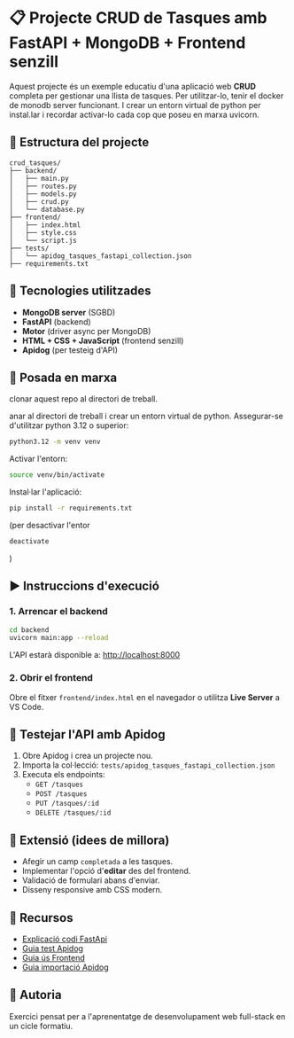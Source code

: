 # 📋 Projecte CRUD de Tasques amb FastAPI + MongoDB + Frontend senzill

Aquest projecte és un exemple educatiu d'una aplicació web **CRUD** completa per gestionar una llista de tasques.
Per utilitzar-lo, tenir el docker de monodb server funcionant.
I crear un entorn virtual de python per instal.lar i recordar activar-lo cada cop que poseu en marxa uvicorn.

## 🧱 Estructura del projecte

```
crud_tasques/
├── backend/
│   ├── main.py
│   ├── routes.py
│   ├── models.py
│   ├── crud.py
│   └── database.py
├── frontend/
│   ├── index.html
│   ├── style.css
│   └── script.js
├── tests/
│   └── apidog_tasques_fastapi_collection.json
├── requirements.txt
```

## 🚀 Tecnologies utilitzades

- **MongoDB server** (SGBD)
- **FastAPI** (backend)
- **Motor** (driver async per MongoDB)
- **HTML + CSS + JavaScript** (frontend senzill)
- **Apidog** (per testeig d'API)

## :wrench: Posada en marxa

clonar aquest repo al directori de treball.

anar al directori de treball i crear un entorn virtual de python.
Assegurar-se d'utilitzar python 3.12 o superior:
```bash
python3.12 -m venv venv
```

Activar l'entorn:
```bash
source venv/bin/activate
```

Instal·lar l'aplicació:
```bash
pip install -r requirements.txt
```

(per desactivar l'entor
```bash
deactivate
```
)
## ▶️ Instruccions d'execució

### 1. Arrencar el backend
```bash
cd backend
uvicorn main:app --reload
```
L'API estarà disponible a: [http://localhost:8000](http://localhost:8000)

### 2. Obrir el frontend
Obre el fitxer `frontend/index.html` en el navegador o utilitza **Live Server** a VS Code.

## 🧪 Testejar l'API amb Apidog

1. Obre Apidog i crea un projecte nou.
2. Importa la col·lecció: `tests/apidog_tasques_fastapi_collection.json`
3. Executa els endpoints:
   - `GET /tasques`
   - `POST /tasques`
   - `PUT /tasques/:id`
   - `DELETE /tasques/:id`

## 🧠 Extensió (idees de millora)

- Afegir un camp `completada` a les tasques.
- Implementar l'opció d'**editar** des del frontend.
- Validació de formulari abans d'enviar.
- Disseny responsive amb CSS modern.

## 📂 Recursos

- [Explicació codi FastApi](docs/explicacio_fastapi.md)
- [Guia test Apidog](docs/guia_test_apidog.md)
- [Guia ús Frontend](docs/guia_frontend.md)
- [Guia importació Apidog](docs/guia_import_apidog.md)

## 🙌 Autoria

Exercici pensat per a l'aprenentatge de desenvolupament web full-stack en un cicle formatiu.

